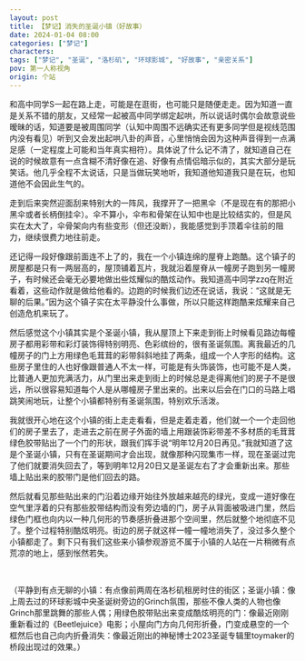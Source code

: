 ```yaml
---
layout: post
title: 【梦记】消失的圣诞小镇（好故事）
date: 2024-01-04 08:00
categories: ["梦记"]
characters: 
tags: ["梦记", "圣诞", "洛杉矶", "环球影城", "好故事", "亲密关系"]
pov: 第一人称视角
origin: 个站
---
```


和高中同学S一起在路上走，可能是在逛街，也可能只是随便走走。因为知道一直是关系不错的朋友，又经常一起被高中同学绑定起哄，所以说话时偶尔会故意说些暧昧的话，知道要是被周围同学（认知中周围不远确实还有更多同学但是视线范围内没有看见）听到又会发出起哄八卦的声音，心里悄悄会因为这种声音得到一点满足感（一定程度上可能和当年真实相符）。具体说了什么记不清了，就知道自己在说的时候故意有一点含糊不清好像在追、好像有点情侣暗示似的，其实大部分是玩笑话。他几乎全程不太说话，只是当做玩笑地听，我知道他知道我只是在玩，也知道他不会因此生气的。

走到后来突然迎面刮来特别大的一阵风，我撑开了一把黑伞（不是现在有的那把小黑伞或者长柄倒挂伞）。伞不算小，伞布和骨架在认知中也是比较结实的，但是风实在太大了，伞骨架向内有些变形（但还没断），我能感觉到手顶着伞往前的阻力，继续很费力地往前走。

还记得一段好像跟前面连不上了的，我在一个小镇连绵的屋脊上跑酷。这个镇子的房屋都是只有一两层高的，屋顶铺着瓦片，我就沿着屋脊从一幢房子跑到另一幢房子，有时候还会毫无必要地做出些炫耀似的酷炫动作。我知道高中同学zzq在附近看着，这些动作就是做给他看的。边跑的时候我们边还在说话，我说：“这就是无聊的后果。”因为这个镇子实在太平静没什么事做，所以只能这样跑酷来炫耀来自己创造危机来玩了。

然后感觉这个小镇其实是个圣诞小镇，我从屋顶上下来走到街上时候看见路边每幢房子都用彩带和彩灯装饰得特别明亮、色彩缤纷的，很有圣诞氛围。离我最近的几幢房子的门上方用绿色毛茸茸的彩带斜斜地挂了两条，组成一个人字形的结构。这些房子里住的人也好像跟普通人不太一样，可能是有头饰装饰，也可能不是人类，比普通人更加充满活力，从门里出来走到街上的时候总是走得离他们的房子不是很远，所以很容易知道每个人是从哪幢房子里出来的。出来以后会在门口的马路上唱跳笑闹地玩，让整个小镇都特别有圣诞氛围，特别欢乐活泼。

我就很开心地在这个小镇的街上走走看看，但是走着走着，他们就一个一个走回他们的房子里去了，走进去之前在房子外面的墙上用跟装饰彩带差不多材质的毛茸茸绿色胶带贴出了一个门的形状，跟我们挥手说“明年12月20日再见。”我就知道了这是个圣诞小镇，只有在圣诞期间才会出现，就像那种闪现集市一样，现在圣诞过完了他们就要消失回去了，等到明年12月20日又是圣诞左右了才会重新出来。那些墙上贴出来的胶带门是他们回去的路。

然后就看见那些贴出来的门沿着边缘开始往外放越来越亮的绿光，变成一道好像在空气里浮着的只有那些胶带结构而没有旁边墙的门，房子从背面被吸进门里，然后绿色门框也向内以一种几何形的节奏感折叠进那个空间里，然后就整个地彻底不见了。整个过程特别酷炫明亮。街边的房子就这样一幢一幢地消失了，没过多久整个小镇都走了。剩下只有我们这些来小镇参观游览不属于小镇的人站在一片稍微有点荒凉的地上，感到怅然若失。

<br>

（平静到有点无聊的小镇：有点像前两周在洛杉矶租房时住的街区；圣诞小镇：像上周去过的环球影城中央圣诞树旁边的Grinch氛围，那些不像人类的人物也像Grinch那里跳舞的那些人偶；用绿色胶带贴出来变成酷炫明亮的门：像最近刚刚重新看过的《Beetlejuice》电影；小屋向门方向几何形折叠，门变成悬空的一个框然后也自己向内折叠消失：像最近刚出的神秘博士2023圣诞专辑里toymaker的桥段出现过的效果。）
